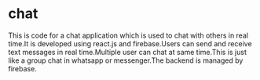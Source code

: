 # chat
This is code for a chat application which is used to chat with others in real time.It is developed using react.js and firebase.Users can send and receive text messages in real time.Multiple user can chat at same time.This is just like a group chat in whatsapp or messenger.The backend is managed by firebase.
